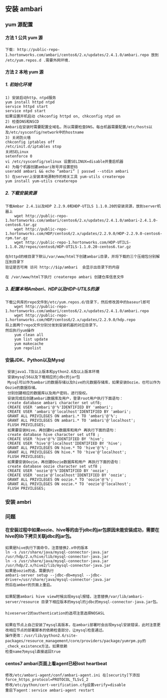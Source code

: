 ## 安装 ambari
### yum 源配置
#### 方法 1 公共 yum 源
    下载: http://public-repo-1.hortonworks.com/ambari/centos6/2.x/updates/2.4.1.0/ambari.repo 放到 /etc/yum.repos.d .需要外网环境.
#### 方法 2 本地 yum 源
##### 1. 初始化环境
    1) 安装启动http、ntpd服务
    yum install httpd ntpd 
    service httpd start
    service ntpd start
    如果设置开机启动 chkconfig httpd on, chkconfig ntpd on
    2) 检查DNS和NSCD
    Ambari在安装时需要配置全域名，所以需要检查DNS。每台机器需要配置/etc/hosts以及/etc/sysconfig/network中的hostname 
    3) 关闭防火墙
    chkconfig iptables off 
    /etc/init.d/iptables stop
    关闭SELinux
    setenforce 0
    vi /etc/sysconfig/selinux 设置SELINUX=disable并重启机器
    4) 为每个机器创建ambari账号并设置密码
    useradd ambari && echo “ambari” | passwd --stdin ambari 
    5) 在server上安装本地源制作的相关工具 yum-utils createrepo
    yum install yum-utils createrepo
##### 2. 下载安装资源
    下载Ambar 2.4.1以及HDP 2.2.9.0和HDP-UTILS 1.1.0.20的安装资源，放到server机器上
        wget http://public-repo-1.hortonworks.com/ambari/centos6/2.x/updates/2.4.1.0/ambari-2.4.1.0-centos6.tar.gz
        wget http://public-repo-1.hortonworks.com/HDP/centos6/2.x/updates/2.2.9.0/HDP-2.2.9.0-centos6-rpm.tar.gz
        wget http://public-repo-1.hortonworks.com/HDP-UTILS-1.1.0.20/repos/centos6/HDP-UTILS-1.1.0.20-centos6.tar.gz
          
    在httpd的根目录下默认/var/www/html下创建ambari目录，并将下载的三个压缩包分别解压到目录下
    验证是否可用 访问 http://$ip/ambari  会显示出目录下的内容
        
    在 /var/www/html下执行 createrepo ambari 创建仓库信息文件

##### 3. 配置本地Ambari、HDP以及HDP-UTILS的源
    下载公共库的repo文件到/etc/yum.repos.d/目录下，然后修改其中的baseurl即可
        wget http://public-repo-1.hortonworks.com/ambari/centos6/2.x/updates/2.4.1.0/ambari.repo
        wget http://public-repo-1.hortonworks.com/HDP/centos6/2.x/updates/2.2.9.0/hdp.repo
    将上面两个repo文件分别分发到安装机器的对应目录下。
    然后执行yum操作
        yum clean all
        yum list update
        yum makecache
        yum repolist
####  安装JDK、Python以及Mysql
     安装java1.7及以上版本和python2.6及以上版本环境
     安装mysql56以及下载相应的jdbc的jar包
     Mysql可以作为ambari的数据存储以及hive的元数据存储库，如果安装Oozie，也可以作为Oozie的数据存储。
     分别创建相应的数据库以及用户密码，进行授权。
     安装完成后创建ambari数据库及用户，登录root用户执行下面语句：
     create database ambari character set utf8;  
     CREATE USER 'ambari'@'%'IDENTIFIED BY 'ambari';
     CREATE USER 'ambari'@'localhost'IDENTIFIED BY 'ambari';
     GRANT ALL PRIVILEGES ON ambari.* TO 'ambari'@'%';
     GRANT ALL PRIVILEGES ON ambari.* TO 'ambari'@'localhost';
     FLUSH PRIVILEGES;
     如果要安装Hive，再创建Hive数据库和用户 再执行下面的语句：
     create database hive character set utf8 ;  
     CREATE USER 'hive'@'%'IDENTIFIED BY 'hive';
     CREATE USER 'hive'@'localhost'IDENTIFIED BY 'hive';
     GRANT ALL PRIVILEGES ON hive.* TO 'hive'@'%';
     GRANT ALL PRIVILEGES ON hive.* TO 'hive'@'localhost';
     FLUSH PRIVILEGES;
     如果要安装Oozie，再创建Oozie数据库和用户 再执行下面的语句：
     create database oozie character set utf8 ;  
     CREATE USER 'oozie'@'%'IDENTIFIED BY 'oozie';
     CREATE USER 'oozie'@'localhost'IDENTIFIED BY 'oozie';
     GRANT ALL PRIVILEGES ON oozie.* TO 'oozie'@'%';
     GRANT ALL PRIVILEGES ON oozie.* TO 'oozie'@'localhost';
     FLUSH PRIVILEGES; 
### 安装 ambri
    
### 问题
#### 在安装过程中如果oozie、hive等的由于jdbc的jar包原因未能安装成功，需要在hive的lib下拷贝关联jdbc的jar包。
    如果是hive执行下面命令，注意替换2.x中的版本
    ln -s /usr/share/java/mysql-connector-java.jar /usr/hdp/2.x/hive/lib/mysql-connector-java.jar
    ln -s /usr/share/java/mysql-connector-java.jar /usr/hdp/2.x/hive2/lib/mysql-connector-java.jar
    如果是oozie的话，需要执行
    ambari-server setup --jdbc-db=mysql --jdbc-driver=/usr/share/java/mysql-connector-java.jar
    然后在amber的页面上重启。
#### 
    如果配置ambari hive view时候出现mysql报错，注意替换/var/lib/ambari-server/resource 目录下相应版本的mysql的jdbc的mysql-connector-java.jar包。
#### 
    hiveserver2的authentication的选项注意选择NOSASL
#### 
    如果在节点上自己安装了mysql高版本，在ambari部署时会出现mysql安装错误，此时注意更改相应节点的部署脚本的依赖检查部分，让mysql检查通过。
    操作更改：/usr/lib/python2.6/site-packages/resource_management/core/providers/package/yumrpm.py的_check_existence方法，如果依赖
    检查name为mysql直接返回true
#### centos7 ambari页面上看agent已经lost heartbeat
    修改/etc/ambari-agent/conf/ambari-agent.ini 在[security]下添加force_https_protocol=PROTOCOL_TLSv1_2
    修改/etc/python/cert-verification.cfg设置verify=disable
    重启下agent：service ambari-agent restart